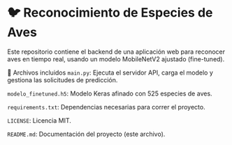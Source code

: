 # 🐦 Reconocimiento de Especies de Aves
Este repositorio contiene el backend de una aplicación web para reconocer aves en tiempo real, usando un modelo MobileNetV2 ajustado (fine-tuned).

📂 Archivos incluidos
`main.py`: Ejecuta el servidor API, carga el modelo y gestiona las solicitudes de predicción.

`modelo_finetuned.h5`: Modelo Keras afinado con 525 especies de aves.

`requirements.txt`: Dependencias necesarias para correr el proyecto.

`LICENSE`: Licencia MIT.

`README.md`: Documentación del proyecto (este archivo).
